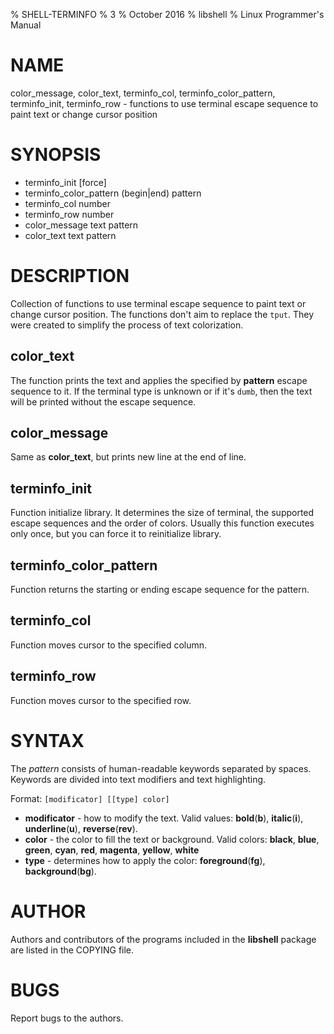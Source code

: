 % SHELL-TERMINFO
% 3
% October 2016
% libshell
% Linux Programmer's Manual

# NAME #

color_message, color_text, terminfo_col, terminfo_color_pattern, terminfo_init, terminfo_row -
functions to use terminal escape sequence to paint text or change cursor position

# SYNOPSIS #

- terminfo_init [force]
- terminfo_color_pattern (begin|end) pattern
- terminfo_col number
- terminfo_row number
- color_message text pattern
- color_text text pattern

# DESCRIPTION #
Collection of functions to use terminal escape sequence to paint text or change cursor position.
The functions don't aim to replace the `tput`. They were created to simplify the process of 
text colorization.

## color_text ##
The function prints the text and applies the specified by **pattern** escape sequence to it.
If the terminal type is unknown or if it's `dumb`, then the text will be printed without
the escape sequence.

## color_message ##
Same as **color_text**, but prints new line at the end of line.

## terminfo_init ##
Function initialize library. It determines the size of terminal, the supported escape sequences
and the order of colors. Usually this function executes only once, but you can force it
to reinitialize library.

## terminfo_color_pattern ##
Function returns the starting or ending escape sequence for the pattern.

## terminfo_col ##
Function moves cursor to the specified column.

## terminfo_row ##
Function moves cursor to the specified row.

# SYNTAX #
The *pattern* consists of human-readable keywords separated by spaces. Keywords are divided
into text modifiers and text highlighting.

Format: `[modificator] [[type] color]`

- **modificator** - how to modify the text. Valid values:
  **bold**(**b**), **italic**(**i**), **underline**(**u**), **reverse**(**rev**).
- **color** - the color to fill the text or background. Valid colors:
  **black**, **blue**, **green**, **cyan**, **red**, **magenta**, **yellow**, **white**
- **type** - determines how to apply the color: **foreground**(**fg**), **background**(**bg**).

# AUTHOR #
Authors and contributors of the programs included in the **libshell** package are listed
in the COPYING file.

# BUGS #
Report bugs to the authors.

